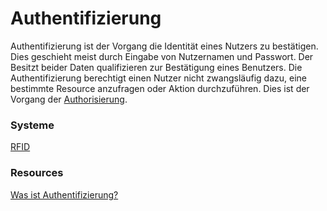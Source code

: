 # Authentifizierung

Authentifizierung ist der Vorgang die Identität eines Nutzers zu bestätigen. Dies geschieht meist durch Eingabe von Nutzernamen und
Passwort. Der Besitzt beider Daten qualifizieren zur Bestätigung eines Benutzers. Die Authentifizierung berechtigt einen Nutzer nicht
zwangsläufig dazu, eine bestimmte Resource anzufragen oder Aktion durchzuführen. Dies ist der Vorgang der [Authorisierung](Authorisierung).

### Systeme

[RFID](RFID)

### Resources

[Was ist Authentifizierung?](http://authentifizierung.org/)